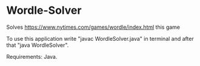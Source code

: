# Wordle-Solver
Solves https://www.nytimes.com/games/wordle/index.html this game

To use this application write "javac WordleSolver.java" in terminal and after that "java WordleSolver".

Requirements: Java.
